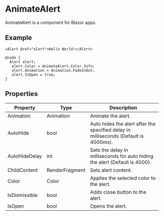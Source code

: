 # AnimateAlert

AnimateAlert is a component for Blazor apps.

## Example

```
<Alert @ref="alert">Hello World!</Alert>

@code {
  Alert alert;
   alert.Color = AnimateAlert.Color.Info;
   alert.Animation = Animation.FadeInOut;
   alert.IsOpen = true;
}
```
## Properties

| Property  | Type | Description |
| ------------- | ------------- | ------------- |
| Animation  | Animation  | Animate the alert. |
| AutoHide  | bool  | Auto hides the alert after the specified delay in milliseconds  (Default is 4000ms). |
| AutoHideDelay  | int  | Sets the delay in milliseconds for auto hiding the alert (Default is 4000). |
| ChildContent  | RenderFragment  | Sets alert content. |
| Color  | Color  | Applies the selected color to the alert. |
| IsDismissible  | bool  | Adds close button to the alert. |
| IsOpen  | bool  | Opens the alert. |
